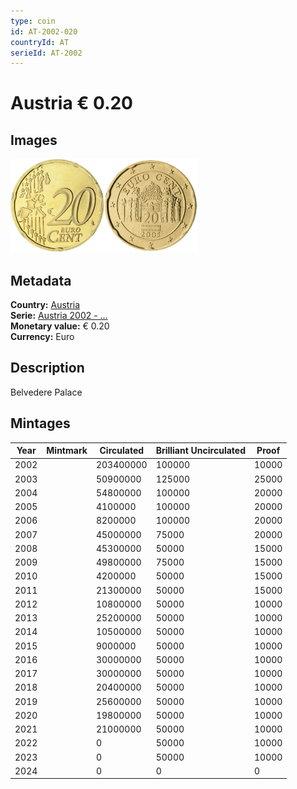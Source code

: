 ```yaml
---
type: coin
id: AT-2002-020
countryId: AT
serieId: AT-2002
---
```


# Austria € 0.20

## Images

<img src="../../../Images/common-2002-020.webp" height="150" alt="Front image"><img src="Images/austria-2002-020.webp" height="150" alt="Back image">

## Metadata

**Country:** [Austria](../index.md)\
**Serie:** [Austria 2002 - ...](index.md)\
**Monetary value:** € 0.20\
**Currency:** Euro

## Description

Belvedere Palace

## Mintages

| Year | Mintmark | Circulated | Brilliant Uncirculated | Proof |
| ---- | -------- | ---------- | ---------------------- | ----- |
| 2002 |          | 203400000  | 100000                 | 10000 |
| 2003 |          | 50900000   | 125000                 | 25000 |
| 2004 |          | 54800000   | 100000                 | 20000 |
| 2005 |          | 4100000    | 100000                 | 20000 |
| 2006 |          | 8200000    | 100000                 | 20000 |
| 2007 |          | 45000000   | 75000                  | 20000 |
| 2008 |          | 45300000   | 50000                  | 15000 |
| 2009 |          | 49800000   | 75000                  | 15000 |
| 2010 |          | 4200000    | 50000                  | 15000 |
| 2011 |          | 21300000   | 50000                  | 15000 |
| 2012 |          | 10800000   | 50000                  | 10000 |
| 2013 |          | 25200000   | 50000                  | 10000 |
| 2014 |          | 10500000   | 50000                  | 10000 |
| 2015 |          | 9000000    | 50000                  | 10000 |
| 2016 |          | 30000000   | 50000                  | 10000 |
| 2017 |          | 30000000   | 50000                  | 10000 |
| 2018 |          | 20400000   | 50000                  | 10000 |
| 2019 |          | 25600000   | 50000                  | 10000 |
| 2020 |          | 19800000   | 50000                  | 10000 |
| 2021 |          | 21000000   | 50000                  | 10000 |
| 2022 |          | 0          | 50000                  | 10000 |
| 2023 |          | 0          | 50000                  | 10000 |
| 2024 |          | 0          | 0                      | 0     |
